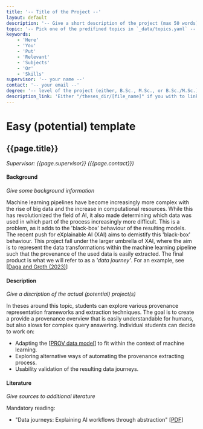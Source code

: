 ```yaml
---
title: '-- Title of the Project --'
layout: default
description: '-- Give a short description of the project (max 50 words) --'
topic: '-- Pick one of the predifined topics in `_data/topics.yaml` --' 
keywords: 
    - 'Here'
    - 'You'
    - 'Put'
    - 'Relevant'
    - 'Subjects'
    - 'Or'
    - 'Skills'
supervisor: '-- your name --'
contact: '-- your email --'
degree: '-- level of the project (either, B.Sc., M.Sc., or B.Sc./M.Sc.). Please pick only 1 --'
description_link: 'Either "/theses_dir/[file_name]" if you with to link this document, or a link to a google doc or other external resource. Do not remove or leave it empty'
---
```



# Easy (potential) template
<!-- The informtation below doesn´t need to be adjusted. It is automatically pulled from the frontmatter-->
## {{page.title}} 
*Supervisor: {{page.supervisor}} ({{page.contact}})*

#### Background
*Give some background information*

Machine learning pipelines have become increasingly more complex with the rise of big data and the increase in computational resources. While this has revolutionized the field of AI, it also made determining which data was used in which part of the process increasingly more difficult. This is a problem, as it adds to the 'black-box' behaviour of the resulting models. The recent push for eXplainable AI (XAI) aims to demistify this 'black-box' behaviour. This project fall under the larger umbrella of XAI, where the aim is to represent the data transformations within the machine learning pipeline such that the provenance of the used data is easily extracted. The final product is what we will refer to as a _'data journey'_. For an example, see [<a href='https://content.iospress.com/articles/semantic-web/sw233407'>Daga and Groth (2023)</a>]

#### Description
*Give a discription of the actual (potential) project(s)*

In theses around this topic, students can explore various provenance representation frameworks and extraction techniques. The goal is to create a provide a provenance overview that is easily understandable for humans, but also alows for complex query answering. Individual students can decide to work on:
- Adapting the [<a href="https://www.w3.org/TR/2013/NOTE-prov-overview-20130430/">PROV data model</a>] to fit within the context of machine learning.
- Exploring alternative ways of automating the provenance extracting process.
- Usability validation of the resulting data journeys.

#### Literature
*Give sources to additional literature*

Mandatory reading:
- "Data journeys: Explaining AI workflows through abstraction" [<a href="https://content.iospress.com/articles/semantic-web/sw233407">PDF</a>]
